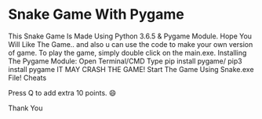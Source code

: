 # Snake Game With Pygame
 This Snake Game Is Made Using Python 3.6.5 & Pygame Module. Hope You Will Like The Game.. and also u can use the code to make your own version of game. 
 To play the game, simply double click on the main.exe.
 Installing The Pygame Module: 
 Open Terminal/CMD Type pip install pygame/ pip3 install pygame 
IT MAY CRASH THE GAME!  Start The Game Using Snake.exe File!
Cheats   

Press Q to add extra 10 points. 😄 

Thank You
